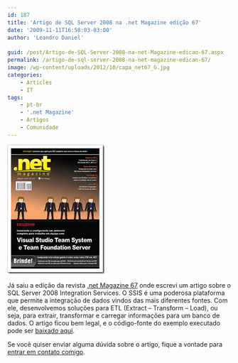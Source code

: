 ```yaml
---
id: 187
title: 'Artigo de SQL Server 2008 na .net Magazine edição 67'
date: '2009-11-11T16:58:03-03:00'
author: 'Leandro Daniel'

guid: /post/Artigo-de-SQL-Server-2008-na-net-Magazine-edicao-67.aspx
permalink: /artigo-de-sql-server-2008-na-net-magazine-edicao-67/
image: /wp-content/uploads/2012/10/capa_net67_G.jpg
categories:
    - Articles
    - IT
tags:
    - pt-br
    - '.net Magazine'
    - Artigos
    - Comunidade
---
```


[![capa_net67_G](/assets/pics/WindowsLiveWriter/ArtigodeSQLServer2008n.netMagazineedio67/5464AFA6/capa_net67_G_thumb.jpg "capa_net67_G")](/assets/pics/WindowsLiveWriter/ArtigodeSQLServer2008n.netMagazineedio67/7DD8F0E6/capa_net67_G.jpg)

Já saiu a edição da revista [.net Magazine 67](http://www.devmedia.com.br/resumo/default.asp?ed=67&site=1) onde escrevi um artigo sobre o SQL Server 2008 Integration Services. O SSIS é uma poderosa plataforma que permite a integração de dados vindos das mais diferentes fontes. Com ele, desenvolvemos soluções para ETL (Extract – Transform – Load), ou seja, para extrair, transformar e carregar informações para um banco de dados. O artigo ficou bem legal, e o código-fonte do exemplo executado pode ser [baixado aqui](http://www.leandrodaniel.com//page/artigos).

Se você quiser enviar alguma dúvida sobre o artigo, fique a vontade para [entrar em contato comigo](http://www.leandrodaniel.com/contact).
